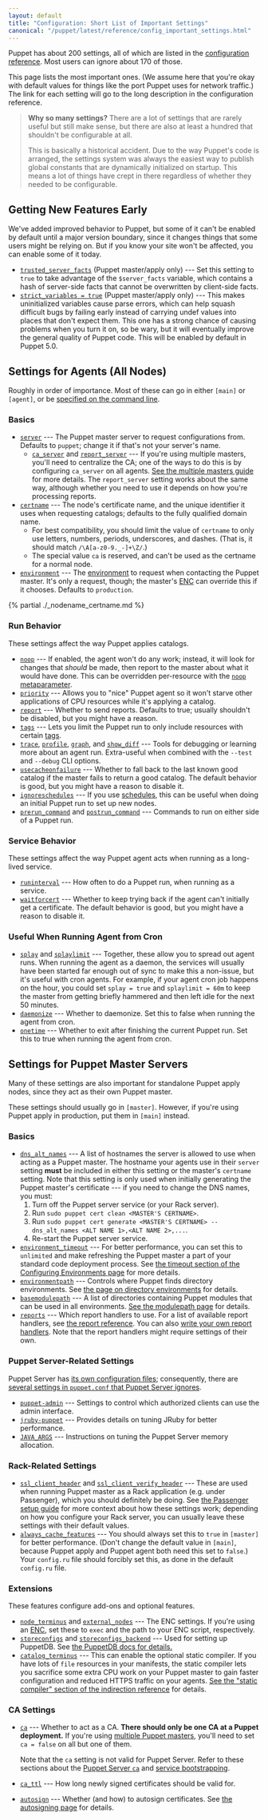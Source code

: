 ```yaml
---
layout: default
title: "Configuration: Short List of Important Settings"
canonical: "/puppet/latest/reference/config_important_settings.html"
---
```


[cli_settings]: ./config_about_settings.html#settings-can-be-set-on-the-command-line
[trusted_and_facts]: ./lang_facts_and_builtin_vars.html
[config_reference]: /references/4.3.latest/configuration.html
[environments]: ./environments.html
[future]: ./experiments_future.html
[multi_master]: /guides/scaling_multiple_masters.html
[enc]: /guides/external_nodes.html
[meta_noop]: /references/4.3.latest/metaparameter.html#noop
[meta_schedule]: /references/4.3.latest/metaparameter.html#schedule
[lang_tags]: ./lang_tags.html
[modulepath_dir]: ./dirs_modulepath.html
[manifest_dir]: ./dirs_manifest.html
[report_reference]: /references/4.3.latest/report.html
[write_reports]: /guides/reporting.html#writing-custom-reports
[passenger_headers]: /guides/passenger.html#notes-on-ssl-verification
[puppetdb_install]: /puppetdb/latest/connect_puppet_master.html
[static_compiler]: /references/4.3.latest/indirection.html#staticcompiler-terminus
[ssl_autosign]: ./ssl_autosign.html
[structured_facts]: ./lang_facts_and_builtin_vars.html#data-types

[trusted_node_data]: /references/4.3.latest/configuration.html#trustednodedata
[immutable_node_data]: /references/4.3.latest/configuration.html#immutablenodedata
[strict_variables]: /references/4.3.latest/configuration.html#strictvariables
[stringify_facts]: /references/4.3.latest/configuration.html#stringifyfacts
[ordering]: /references/4.3.latest/configuration.html#ordering
[reports]: /references/4.3.latest/configuration.html#reports
[parser]: /references/4.3.latest/configuration.html#parser
[server]: /references/4.3.latest/configuration.html#server
[ca_server]: /references/4.3.latest/configuration.html#caserver
[report_server]: /references/4.3.latest/configuration.html#reportserver
[certname]: /references/4.3.latest/configuration.html#certname
[node_name_fact]: /references/4.3.latest/configuration.html#nodenamefact
[node_name_value]: /references/4.3.latest/configuration.html#nodenamevalue
[environment]: /references/4.3.latest/configuration.html#environment
[noop]: /references/4.3.latest/configuration.html#noop
[priority]: /references/4.3.latest/configuration.html#priority
[report]: /references/4.3.latest/configuration.html#report
[tags]: /references/4.3.latest/configuration.html#tags
[trace]: /references/4.3.latest/configuration.html#trace
[profile]: /references/4.3.latest/configuration.html#profile
[graph]: /references/4.3.latest/configuration.html#graph
[show_diff]: /references/4.3.latest/configuration.html#showdiff
[usecacheonfailure]: /references/4.3.latest/configuration.html#usecacheonfailure
[ignoreschedules]: /references/4.3.latest/configuration.html#ignoreschedules
[prerun_command]: /references/4.3.latest/configuration.html#preruncommand
[postrun_command]: /references/4.3.latest/configuration.html#postruncommand
[pluginsync]: /references/4.3.latest/configuration.html#pluginsync
[runinterval]: /references/4.3.latest/configuration.html#runinterval
[waitforcert]: /references/4.3.latest/configuration.html#waitforcert
[splay]: /references/4.3.latest/configuration.html#splay
[splaylimit]: /references/4.3.latest/configuration.html#splaylimit
[daemonize]: /references/4.3.latest/configuration.html#daemonize
[onetime]: /references/4.3.latest/configuration.html#onetime
[dns_alt_names]: /references/4.3.latest/configuration.html#dnsaltnames
[basemodulepath]: /references/4.3.latest/configuration.html#basemodulepath
[modulepath]: /references/4.3.latest/configuration.html#modulepath
[manifest]: /references/4.3.latest/configuration.html#manifest
[ssl_client_header]: /references/4.3.latest/configuration.html#sslclientheader
[ssl_client_verify_header]: /references/4.3.latest/configuration.html#sslclientverifyheader
[node_terminus]: /references/4.3.latest/configuration.html#nodeterminus
[external_nodes]: /references/4.3.latest/configuration.html#externalnodes
[storeconfigs]: /references/4.3.latest/configuration.html#storeconfigs
[storeconfigs_backend]: /references/4.3.latest/configuration.html#storeconfigsbackend
[catalog_terminus]: /references/4.3.latest/configuration.html#catalogterminus
[config_version]: /references/4.3.latest/configuration.html#configversion
[ca]: /references/4.3.latest/configuration.html#ca
[ca_ttl]: /references/4.3.latest/configuration.html#cattl
[autosign]: /references/4.3.latest/configuration.html#autosign
[environmentpath]: /references/4.3.latest/configuration.html#environmentpath
[environment.conf]: ./config_file_environment.html
[alwayscachefeatures]: /references/4.3.latest/configuration.html#alwayscachefeatures
[environment_timeout]: /references/4.3.latest/configuration.html#environmenttimeout
[configuring_timeout]: ./environments_configuring.html#environmenttimeout
[puppetserver_config_files]: /puppetserver/2.2/configuration.html
[settings_diffs]: /puppetserver/2.2/puppet_conf_setting_diffs.html
[puppet_admin]: /puppetserver/2.2/configuration.html#puppetserverconf
[jruby_puppet]: /puppetserver/2.2/tuning_guide.html#puppet-server-and-jruby
[jvm_heap_config]: /puppetserver/2.2/install_from_packages.html#memory-allocation
[puppetserver_ca]: /puppetserver/2.2/puppet_conf_setting_diffs.html#cahttpsdocspuppetlabscomreferenceslatestconfigurationhtmlca
[service_bootstrap]: /puppetserver/2.2/configuration.html#service-bootstrapping
[trusted_server_facts]: ./lang_facts_and_builtin_vars.html#serverfacts-variable


Puppet has about 200 settings, all of which are listed in the [configuration reference][config_reference]. Most users can ignore about 170 of those.

This page lists the most important ones. (We assume here that you're okay with default values for things like the port Puppet uses for network traffic.) The link for each setting will go to the long description in the configuration reference.

> **Why so many settings?** There are a lot of settings that are rarely useful but still make sense, but there are also at least a hundred that shouldn't be configurable at all.
>
> This is basically a historical accident. Due to the way Puppet's code is arranged, the settings system was always the easiest way to publish global constants that are dynamically initialized on startup. This means a lot of things have crept in there regardless of whether they needed to be configurable.

Getting New Features Early
-----

We've added improved behavior to Puppet, but some of it can't be enabled by default until a major version boundary, since it changes things that some users might be relying on. But if you know your site won't be affected, you can enable some of it today.

* [`trusted_server_facts`][trusted_server_facts] (Puppet master/apply only) --- Set this setting to `true` to take advantage of the `$server_facts` variable, which contains a hash of server-side facts that cannot be overwritten by client-side facts.
* [`strict_variables = true`][strict_variables] (Puppet master/apply only) --- This makes uninitialized variables cause parse errors, which can help squash difficult bugs by failing early instead of carrying undef values into places that don't expect them. This one has a strong chance of causing problems when you turn it on, so be wary, but it will eventually improve the general quality of Puppet code. This will be enabled by default in Puppet 5.0.

Settings for Agents (All Nodes)
-----

Roughly in order of importance. Most of these can go in either `[main]` or `[agent]`, or be [specified on the command line][cli_settings].

### Basics

* [`server`][server] --- The Puppet master server to request configurations from. Defaults to `puppet`; change it if that's not your server's name.
    * [`ca_server`][ca_server] and [`report_server`][report_server] --- If you're using multiple masters, you'll need to centralize the CA; one of the ways to do this is by configuring `ca_server` on all agents. [See the multiple masters guide][multi_master] for more details. The `report_server` setting works about the same way, although whether you need to use it depends on how you're processing reports.
* [`certname`][certname] --- The node's certificate name, and the unique identifier it uses when requesting catalogs; defaults to the fully qualified domain name.
    * For best compatibility, you should limit the value of `certname` to only use letters, numbers, periods, underscores, and dashes. (That is, it should match `/\A[a-z0-9._-]+\Z/`.)
    * The special value `ca` is reserved, and can't be used as the certname for a normal node.
* [`environment`][environment] --- The [environment][environments] to request when contacting the Puppet master. It's only a request, though; the master's [ENC][] can override this if it chooses. Defaults to `production`.

{% partial ./_nodename_certname.md %}

### Run Behavior

These settings affect the way Puppet applies catalogs.

* [`noop`][noop] --- If enabled, the agent won't do any work; instead, it will look for changes that _should_ be made, then report to the master about what it would have done. This can be overridden per-resource with the [`noop` metaparameter][meta_noop].
* [`priority`][priority] --- Allows you to "nice" Puppet agent so it won't starve other applications of CPU resources while it's applying a catalog.
* [`report`][report] --- Whether to send reports. Defaults to true; usually shouldn't be disabled, but you might have a reason.
* [`tags`][tags] --- Lets you limit the Puppet run to only include resources with certain [tags][lang_tags].
* [`trace`][trace], [`profile`][profile],  [`graph`][graph], and [`show_diff`][show_diff] --- Tools for debugging or learning more about an agent run. Extra-useful when combined with the `--test` and `--debug` CLI options.
* [`usecacheonfailure`][usecacheonfailure] --- Whether to fall back to the last known good catalog if the master fails to return a good catalog. The default behavior is good, but you might have a reason to disable it.
* [`ignoreschedules`][ignoreschedules] --- If you use [schedules][meta_schedule], this can be useful when doing an initial Puppet run to set up new nodes.
* [`prerun_command`][prerun_command] and [`postrun_command`][postrun_command] --- Commands to run on either side of a Puppet run.

### Service Behavior

These settings affect the way Puppet agent acts when running as a long-lived service.

* [`runinterval`][runinterval] --- How often to do a Puppet run, when running as a service.
* [`waitforcert`][waitforcert] --- Whether to keep trying back if the agent can't initially get a certificate. The default behavior is good, but you might have a reason to disable it.

### Useful When Running Agent from Cron

* [`splay`][splay] and [`splaylimit`][splaylimit] --- Together, these allow you to spread out agent runs. When running the agent as a daemon, the services will usually have been started far enough out of sync to make this a non-issue, but it's useful with cron agents. For example, if your agent cron job happens on the hour, you could set `splay = true` and `splaylimit = 60m` to keep the master from getting briefly hammered and then left idle for the next 50 minutes.
* [`daemonize`][daemonize] --- Whether to daemonize. Set this to false when running the agent from cron.
* [`onetime`][onetime] --- Whether to exit after finishing the current Puppet run. Set this to true when running the agent from cron.

Settings for Puppet Master Servers
-----

Many of these settings are also important for standalone Puppet apply nodes, since they act as their own Puppet master.

These settings should usually go in `[master]`. However, if you're using Puppet apply in production, put them in `[main]` instead.

### Basics

* [`dns_alt_names`][dns_alt_names] --- A list of hostnames the server is allowed to use when acting as a Puppet master. The hostname your agents use in their `server` setting **must** be included in either this setting or the master's `certname` setting. Note that this setting is only used when initially generating the Puppet master's certificate --- if you need to change the DNS names, you must:
    1. Turn off the Puppet server service (or your Rack server).
    2. Run `sudo puppet cert clean <MASTER'S CERTNAME>`.
    3. Run `sudo puppet cert generate <MASTER'S CERTNAME> --dns_alt_names <ALT NAME 1>,<ALT NAME 2>,...`.
    4. Re-start the Puppet server service.
* [`environment_timeout`][environment_timeout] --- For better performance, you can set this to `unlimited` and make refreshing the Puppet master a part of your standard code deployment process. See [the timeout section of the Configuring Environments page][configuring_timeout] for more details.
* [`environmentpath`][environmentpath] --- Controls where Puppet finds directory environments. See [the page on directory environments][environments] for details.
* [`basemodulepath`][basemodulepath] --- A list of directories containing Puppet modules that can be used in all environments. [See the modulepath page][modulepath_dir] for details.
* [`reports`][reports] --- Which report handlers to use. For a list of available report handlers, see [the report reference][report_reference]. You can also [write your own report handlers][write_reports]. Note that the report handlers might require settings of their own.

### Puppet Server-Related Settings

Puppet Server has [its own configuration files][puppetserver_config_files]; consequently, there are [several settings in `puppet.conf` that Puppet Server ignores][settings_diffs].

* [`puppet-admin`][puppet_admin] --- Settings to control which authorized clients can use the admin interface.
* [`jruby-puppet`][jruby_puppet] --- Provides details on tuning JRuby for better performance.
* [`JAVA_ARGS`][jvm_heap_config] --- Instructions on tuning the Puppet Server memory allocation.

### Rack-Related Settings

* [`ssl_client_header`][ssl_client_header] and [`ssl_client_verify_header`][ssl_client_verify_header] --- These are used when running Puppet master as a Rack application (e.g. under Passenger), which you should definitely be doing. See [the Passenger setup guide][passenger_headers] for more context about how these settings work; depending on how you configure your Rack server, you can usually leave these settings with their default values.
* [`always_cache_features`][alwayscachefeatures] --- You should always set this to `true` in `[master]` for better performance. (Don't change the default value in `[main]`, because Puppet apply and Puppet agent both need this set to `false`.) Your `config.ru` file should forcibly set this, as done in the default `config.ru` file.

### Extensions

These features configure add-ons and optional features.

* [`node_terminus`][node_terminus] and [`external_nodes`][external_nodes] --- The ENC settings. If you're using an [ENC][], set these to `exec` and the path to your ENC script, respectively.
* [`storeconfigs`][storeconfigs] and [`storeconfigs_backend`][storeconfigs_backend] --- Used for setting up PuppetDB. See [the PuppetDB docs for details.][puppetdb_install]
* [`catalog_terminus`][catalog_terminus] --- This can enable the optional static compiler. If you have lots of `file` resources in your manifests, the static compiler lets you sacrifice some extra CPU work on your Puppet master to gain faster configuration and reduced HTTPS traffic on your agents. [See the "static compiler" section of the indirection reference][static_compiler] for details.

### CA Settings

* [`ca`][ca] --- Whether to act as a CA. **There should only be one CA at a Puppet deployment.** If you're using [multiple Puppet masters][multi_master], you'll need to set `ca = false` on all but one of them.

   Note that the `ca` setting is not valid for Puppet Server. Refer to these sections about the [Puppet Server `ca`][puppetserver_ca] and [service bootstrapping][service_bootstrap].

* [`ca_ttl`][ca_ttl] --- How long newly signed certificates should be valid for.
* [`autosign`][autosign] --- Whether (and how) to autosign certificates. See [the autosigning page][ssl_autosign] for details.

